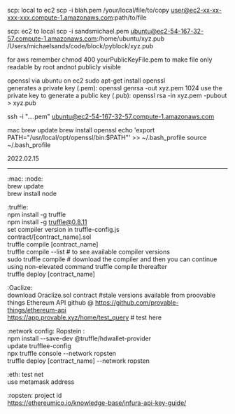 
scp: local to ec2
scp -i blah.pem /your/local/file/to/copy user@ec2-xx-xx-xxx-xxx.compute-1.amazonaws.com:path/to/file

scp: ec2 to local
scp -i sandsmichael.pem ubuntu@ec2-54-167-32-57.compute-1.amazonaws.com:/home/ubuntu/xyz.pub /Users/michaelsands/code/block/pyblock/xyz.pub

for aws remember chmod 400 yourPublicKeyFile.pem to make file  only readable by root andnot publicly visible

openssl via ubuntu on ec2
sudo apt-get install openssl        
generates a private key (.pem):         openssl genrsa -out xyz.pem 1024
use the private key to generate a public key (.pub):    openssl rsa -in xyz.pem -pubout > xyz.pub


ssh -i "....pem" ubuntu@ec2-54-167-32-57.compute-1.amazonaws.com









mac
brew update
brew install openssl
echo 'export PATH="/usr/local/opt/openssl/bin:$PATH"' >> ~/.bash_profile
source ~/.bash_profile





2022.02.15
-- -- -- --

:mac: :node: </br>
brew update </br>
brew install node </br>

:truffle: </br>
npm install -g truffle </br>
npm install -g truffle@0.8.11 </br>
set compiler version in truffle-config.js </br>
contract/[contract_name].sol </br>
truffle compile [contract_name] </br>
truffle compile --list          # to see available compiler versions </br>
sudo truffle compile    # download the compiler and then you can continue using non-elevated command truffle compile thereafter </br>
truffle deploy [contract_name] </br>


:Oaclize: </br>
download Oraclize.sol contract #stale versions available from proovable things Ethereum API github @ https://github.com/provable-things/ethereum-api </br>
https://app.provable.xyz/home/test_query # test here


:network config: Ropstein : </br>
npm install --save-dev @truffle/hdwallet-provider </br>
update trufflee-config </br>
npx truffle console --network ropsten </br>
truffle deploy [contract_name] --network ropsten

:eth: test net </br>
use metamask address </br>


:ropsten: project id </br>
https://ethereumico.io/knowledge-base/infura-api-key-guide/ </br>
